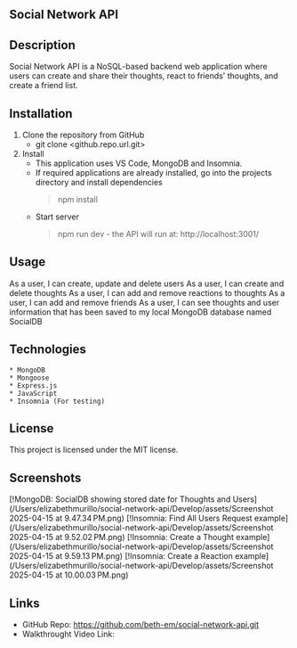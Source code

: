 ## Social Network API

## Description
Social Network API is a NoSQL-based backend web application where users can create and share their thoughts, react to friends' thoughts, and create a friend list.

## Installation
1. Clone the repository from GitHub
    * git clone <github.repo.url.git>
2. Install
    * This application uses VS Code, MongoDB and Insomnia.
    * If required applications are already installed, go into the projects directory and install dependencies 
        > npm install
    * Start server
        > npm run dev - the API will run at: http://localhost:3001/

## Usage
As a user, I can create, update and delete users
As a user, I can create and delete thoughts
As a user, I can add and remove reactions to thoughts
As a user, I can add and remove friends
As a user, I can see thoughts and user information that has been saved to my local MongoDB database named SocialDB

## Technologies
    * MongoDB
    * Mongoose
    * Express.js
    * JavaScript
    * Insomnia (For testing)

## License
This project is licensed under the MIT license.

## Screenshots
[!MongoDB: SocialDB showing stored date for Thoughts and Users](/Users/elizabethmurillo/social-network-api/Develop/assets/Screenshot 2025-04-15 at 9.47.34 PM.png)
[!Insomnia: Find All Users Request example](/Users/elizabethmurillo/social-network-api/Develop/assets/Screenshot 2025-04-15 at 9.52.02 PM.png)
[!Insomnia: Create a Thought example](/Users/elizabethmurillo/social-network-api/Develop/assets/Screenshot 2025-04-15 at 9.59.13 PM.png)
[!Insomnia: Create a Reaction example](/Users/elizabethmurillo/social-network-api/Develop/assets/Screenshot 2025-04-15 at 10.00.03 PM.png)

## Links
* GitHub Repo: https://github.com/beth-em/social-network-api.git
* Walkthrought Video Link: